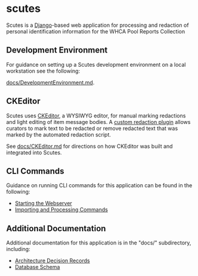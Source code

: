 # scutes

Scutes is a [Django]-based web application for processing and redaction of personal identification information for the WHCA Pool Reports Collection

## Development Environment

For guidance on setting up a Scutes development environment on a local workstation see the following:

[docs/DevelopmentEnvironment.md](docs/DevelopmentEnvironment.md).

## CKEditor

Scutes uses [CKEditor], a WYSIWYG editor, for manual marking redactions and light editing of item message bodies. A [custom redaction plugin](https://github.com/timkanke/ckeditor5-redact-plugin) allows curators to mark text to be redacted or remove redacted text that was marked by the automated redaction script.

See [docs/CKEditor.md](docs/CKEditor.md) for directions on how CKEditor was built and integrated into Scutes.

## CLI Commands

Guidance on running CLI commands for this application can be found in the following:

* [Starting the Webserver](docs/StartingTheWebserver.md)
* [Importing and Processing Commands](docs/DatabaseSchema.md)

## Additional Documentation

Additional documentation for this application is in the "docs/" subdirectory, including:

* [Architecture Decision Records](docs/ArchitectureDecisionRecords.md)
* [Database Schema](docs/DatabaseSchema.md)

[Django]: https://www.djangoproject.com/
[CKEditor]: https://ckeditor.com/
